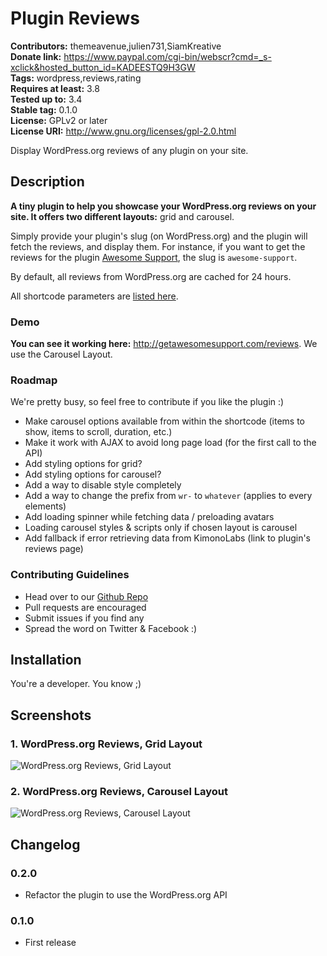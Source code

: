 # Plugin Reviews #
**Contributors:** themeavenue,julien731,SiamKreative  
**Donate link:** https://www.paypal.com/cgi-bin/webscr?cmd=_s-xclick&hosted_button_id=KADEESTQ9H3GW  
**Tags:** wordpress,reviews,rating  
**Requires at least:** 3.8  
**Tested up to:** 3.4  
**Stable tag:** 0.1.0  
**License:** GPLv2 or later  
**License URI:** http://www.gnu.org/licenses/gpl-2.0.html  

Display WordPress.org reviews of any plugin on your site.

## Description ##

**A tiny plugin to help you **showcase your WordPress.org reviews on your site**. It offers two different layouts:** grid and carousel.  

Simply provide your plugin's slug (on WordPress.org) and the plugin will fetch the reviews, and display them. For instance, if you want to get the reviews for the plugin [Awesome Support](https://wordpress.org/support/plugin/awesome-support), the slug is `awesome-support`.

By default, all reviews from WordPress.org are cached for 24 hours.

All shortcode parameters are [listed here](https://github.com/ThemeAvenue/Plugin-Reviews/wiki/Shortcode-Attributes).

### Demo ###

**You can see it working here:** http://getawesomesupport.com/reviews. We use the Carousel Layout.  

### Roadmap ###
We're pretty busy, so feel free to contribute if you like the plugin :)

* Make carousel options available from within the shortcode (items to show, items to scroll, duration, etc.)
* Make it work with AJAX to avoid long page load (for the first call to the API)
* Add styling options for grid?
* Add styling options for carousel?
* Add a way to disable style completely
* Add a way to change the prefix from `wr-` to `whatever` (applies to every elements)
* Add loading spinner while fetching data / preloading avatars
* Loading carousel styles & scripts only if chosen layout is carousel
* Add fallback if error retrieving data from KimonoLabs (link to plugin's reviews page)

### Contributing Guidelines ###

* Head over to our [Github Repo](https://github.com/ThemeAvenue/Plugin-Reviews)
* Pull requests are encouraged
* Submit issues if you find any
* Spread the word on Twitter & Facebook :)

## Installation ##

You're a developer. You know ;)

## Screenshots ##

### 1. WordPress.org Reviews, Grid Layout ###
![WordPress.org Reviews, Grid Layout](http://s.wordpress.org/extend/plugins/plugin-reviews/screenshot-1.png)

### 2. WordPress.org Reviews, Carousel Layout ###
![WordPress.org Reviews, Carousel Layout](http://s.wordpress.org/extend/plugins/plugin-reviews/screenshot-2.png)


## Changelog ##

### 0.2.0 ###
* Refactor the plugin to use the WordPress.org API

### 0.1.0 ###
* First release
